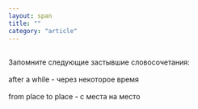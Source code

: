 ```yaml
---
layout: span
title: ""
category: "article"
---
```

<span class="rules"> <br>Запомните следующие застывшие словосочетания:<br><br>after a while - через некоторое время<br><br>from place to place - с места на место<br></span>